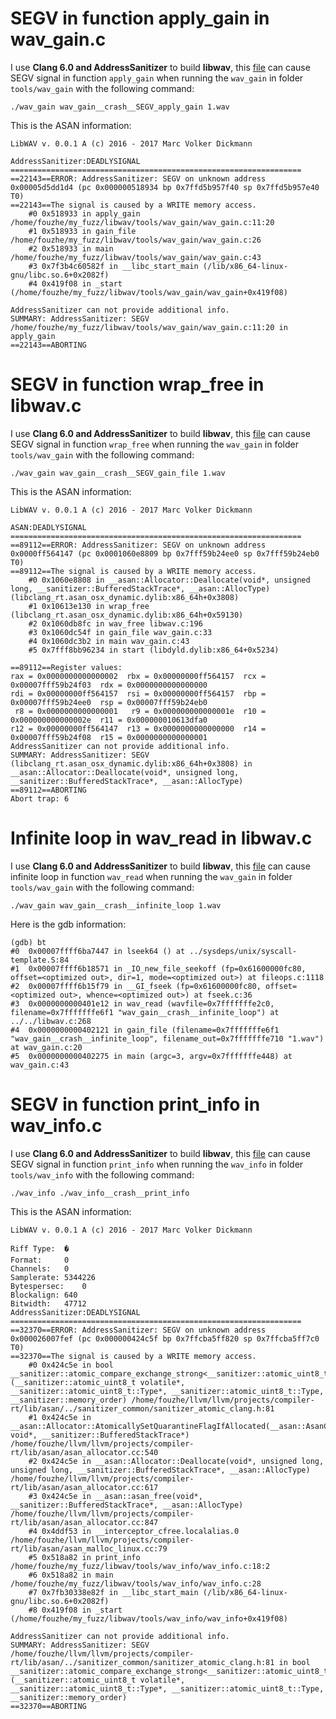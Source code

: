 #    SEGV in function apply_gain in wav_gain.c





I use **Clang 6.0 and AddressSanitizer**  to build **libwav**, this [file](https://github.com/fouzhe/security/blob/master/libwav/wav_gain__crash__SEGV_apply_gain) can cause SEGV signal in function `apply_gain`  when running the  `wav_gain` in folder `tools/wav_gain` with the following command:



```shell
./wav_gain wav_gain__crash__SEGV_apply_gain 1.wav
```



This is the ASAN information:

```shell
LibWAV v. 0.0.1 A (c) 2016 - 2017 Marc Volker Dickmann

AddressSanitizer:DEADLYSIGNAL
=================================================================
==22143==ERROR: AddressSanitizer: SEGV on unknown address 0x00005d5dd1d4 (pc 0x000000518934 bp 0x7ffd5b957f40 sp 0x7ffd5b957e40 T0)
==22143==The signal is caused by a WRITE memory access.
    #0 0x518933 in apply_gain /home/fouzhe/my_fuzz/libwav/tools/wav_gain/wav_gain.c:11:20
    #1 0x518933 in gain_file /home/fouzhe/my_fuzz/libwav/tools/wav_gain/wav_gain.c:26
    #2 0x518933 in main /home/fouzhe/my_fuzz/libwav/tools/wav_gain/wav_gain.c:43
    #3 0x7f3b4c60582f in __libc_start_main (/lib/x86_64-linux-gnu/libc.so.6+0x2082f)
    #4 0x419f08 in _start (/home/fouzhe/my_fuzz/libwav/tools/wav_gain/wav_gain+0x419f08)

AddressSanitizer can not provide additional info.
SUMMARY: AddressSanitizer: SEGV /home/fouzhe/my_fuzz/libwav/tools/wav_gain/wav_gain.c:11:20 in apply_gain
==22143==ABORTING
```





#   SEGV in function wrap_free in libwav.c



I use **Clang 6.0 and AddressSanitizer**  to build **libwav**, this [file](https://github.com/fouzhe/security/blob/master/libwav/wav_gain__crash__SEGV_gain_file) can cause SEGV signal in function `wrap_free`  when running the  `wav_gain` in folder `tools/wav_gain` with the following command:



```shell
./wav_gain wav_gain__crash__SEGV_gain_file 1.wav
```





This is the ASAN information:

```
LibWAV v. 0.0.1 A (c) 2016 - 2017 Marc Volker Dickmann

ASAN:DEADLYSIGNAL
=================================================================
==89112==ERROR: AddressSanitizer: SEGV on unknown address 0x0000ff564147 (pc 0x0001060e8809 bp 0x7fff59b24ee0 sp 0x7fff59b24eb0 T0)
==89112==The signal is caused by a WRITE memory access.
    #0 0x1060e8808 in __asan::Allocator::Deallocate(void*, unsigned long, __sanitizer::BufferedStackTrace*, __asan::AllocType) (libclang_rt.asan_osx_dynamic.dylib:x86_64h+0x3808)
    #1 0x10613e130 in wrap_free (libclang_rt.asan_osx_dynamic.dylib:x86_64h+0x59130)
    #2 0x1060db8fc in wav_free libwav.c:196
    #3 0x1060dc54f in gain_file wav_gain.c:33
    #4 0x1060dc3b2 in main wav_gain.c:43
    #5 0x7fff8bb96234 in start (libdyld.dylib:x86_64+0x5234)

==89112==Register values:
rax = 0x0000000000000002  rbx = 0x00000000ff564157  rcx = 0x00007fff59b24f03  rdx = 0x0000000000000000
rdi = 0x00000000ff564157  rsi = 0x00000000ff564157  rbp = 0x00007fff59b24ee0  rsp = 0x00007fff59b24eb0
 r8 = 0x0000000000000001   r9 = 0x000000000000001e  r10 = 0x000000000000002e  r11 = 0x000000010613dfa0
r12 = 0x00000000ff564147  r13 = 0x0000000000000000  r14 = 0x00007fff59b24f08  r15 = 0x0000000000000001
AddressSanitizer can not provide additional info.
SUMMARY: AddressSanitizer: SEGV (libclang_rt.asan_osx_dynamic.dylib:x86_64h+0x3808) in __asan::Allocator::Deallocate(void*, unsigned long, __sanitizer::BufferedStackTrace*, __asan::AllocType)
==89112==ABORTING
Abort trap: 6
```





#   Infinite loop in wav_read in libwav.c 

I use **Clang 6.0 and AddressSanitizer**  to build **libwav**, this [file](https://github.com/fouzhe/security/blob/master/libwav/wav_gain__crash__infinite_loop) can cause infinite loop in function `wav_read`  when running the  `wav_gain` in folder `tools/wav_gain` with the following command:

```shell
./wav_gain wav_gain__crash__infinite_loop 1.wav
```



Here is the gdb information:

```
(gdb) bt
#0  0x00007ffff6ba7447 in lseek64 () at ../sysdeps/unix/syscall-template.S:84
#1  0x00007ffff6b18571 in _IO_new_file_seekoff (fp=0x61600000fc80, offset=<optimized out>, dir=1, mode=<optimized out>) at fileops.c:1118
#2  0x00007ffff6b15f79 in __GI_fseek (fp=0x61600000fc80, offset=<optimized out>, whence=<optimized out>) at fseek.c:36
#3  0x0000000000401e12 in wav_read (wavfile=0x7fffffffe2c0, filename=0x7fffffffe6f1 "wav_gain__crash__infinite_loop") at ../../libwav.c:268
#4  0x0000000000402121 in gain_file (filename=0x7fffffffe6f1 "wav_gain__crash__infinite_loop", filename_out=0x7fffffffe710 "1.wav") at wav_gain.c:20
#5  0x0000000000402275 in main (argc=3, argv=0x7fffffffe448) at wav_gain.c:43
```







#   SEGV in function print_info in wav_info.c





I use **Clang 6.0 and AddressSanitizer**  to build **libwav**, this [file](https://github.com/fouzhe/security/blob/master/libwav/wav_info__crash__print_info) can cause SEGV signal in function `print_info`  when running the  `wav_info` in folder `tools/wav_info` with the following command:



```shell
./wav_info ./wav_info__crash__print_info
```



This is the ASAN information:

```shell
LibWAV v. 0.0.1 A (c) 2016 - 2017 Marc Volker Dickmann

Riff Type:	�
Format:		0
Channels:	0
Samplerate:	5344226
Bytespersec:	0
Blockalign:	640
Bitwidth:	47712
AddressSanitizer:DEADLYSIGNAL
=================================================================
==32370==ERROR: AddressSanitizer: SEGV on unknown address 0x000026007fef (pc 0x000000424c5f bp 0x7ffcba5ff820 sp 0x7ffcba5ff7c0 T0)
==32370==The signal is caused by a WRITE memory access.
    #0 0x424c5e in bool __sanitizer::atomic_compare_exchange_strong<__sanitizer::atomic_uint8_t>(__sanitizer::atomic_uint8_t volatile*, __sanitizer::atomic_uint8_t::Type*, __sanitizer::atomic_uint8_t::Type, __sanitizer::memory_order) /home/fouzhe/llvm/llvm/projects/compiler-rt/lib/asan/../sanitizer_common/sanitizer_atomic_clang.h:81
    #1 0x424c5e in __asan::Allocator::AtomicallySetQuarantineFlagIfAllocated(__asan::AsanChunk*, void*, __sanitizer::BufferedStackTrace*) /home/fouzhe/llvm/llvm/projects/compiler-rt/lib/asan/asan_allocator.cc:540
    #2 0x424c5e in __asan::Allocator::Deallocate(void*, unsigned long, unsigned long, __sanitizer::BufferedStackTrace*, __asan::AllocType) /home/fouzhe/llvm/llvm/projects/compiler-rt/lib/asan/asan_allocator.cc:617
    #3 0x424c5e in __asan::asan_free(void*, __sanitizer::BufferedStackTrace*, __asan::AllocType) /home/fouzhe/llvm/llvm/projects/compiler-rt/lib/asan/asan_allocator.cc:847
    #4 0x4ddf53 in __interceptor_cfree.localalias.0 /home/fouzhe/llvm/llvm/projects/compiler-rt/lib/asan/asan_malloc_linux.cc:79
    #5 0x518a82 in print_info /home/fouzhe/my_fuzz/libwav/tools/wav_info/wav_info.c:18:2
    #6 0x518a82 in main /home/fouzhe/my_fuzz/libwav/tools/wav_info/wav_info.c:28
    #7 0x7fb30338e82f in __libc_start_main (/lib/x86_64-linux-gnu/libc.so.6+0x2082f)
    #8 0x419f08 in _start (/home/fouzhe/my_fuzz/libwav/tools/wav_info/wav_info+0x419f08)

AddressSanitizer can not provide additional info.
SUMMARY: AddressSanitizer: SEGV /home/fouzhe/llvm/llvm/projects/compiler-rt/lib/asan/../sanitizer_common/sanitizer_atomic_clang.h:81 in bool __sanitizer::atomic_compare_exchange_strong<__sanitizer::atomic_uint8_t>(__sanitizer::atomic_uint8_t volatile*, __sanitizer::atomic_uint8_t::Type*, __sanitizer::atomic_uint8_t::Type, __sanitizer::memory_order)
==32370==ABORTING
```

